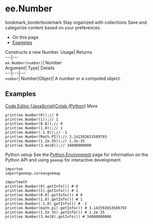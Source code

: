  
#  ee.Number 
bookmark_borderbookmark Stay organized with collections  Save and categorize content based on your preferences.
  * On this page
  * [Examples](https://developers.google.com/earth-engine/apidocs/ee-number#examples)


Constructs a new Number. 
Usage| Returns  
---|---  
`ee.Number(number)`| Number  
Argument| Type| Details  
---|---|---  
`number`| Number|Object| A number or a computed object.  
## Examples
[Code Editor (JavaScript)](https://developers.google.com/earth-engine/apidocs/ee-number#code-editor-javascript-sample)[Colab (Python)](https://developers.google.com/earth-engine/apidocs/ee-number#colab-python-sample) More
```
print(ee.Number(0));// 0
print(ee.Number(1));// 1
print(ee.Number(0.0));// 0
print(ee.Number(1.0));// 1
print(ee.Number(-1.0));// -1
print(ee.Number(Math.PI));// 3.141592653589793
print(ee.Number(1.2e-35));// 1.2e-35
print(ee.Number(3.4e10));// 34000000000
```
Python setup
See the [ Python Environment](https://developers.google.com/earth-engine/guides/python_install) page for information on the Python API and using `geemap` for interactive development.
```
importee
importgeemap.coreasgeemap
```
```
importmath
print(ee.Number(0).getInfo()) # 0
print(ee.Number(1).getInfo()) # 1
print(ee.Number(0.0).getInfo()) # 0
print(ee.Number(1.0).getInfo()) # 1
print(ee.Number(-1.0).getInfo()) # -1
print(ee.Number(math.pi).getInfo()) # 3.141592653589793
print(ee.Number(1.2e-35).getInfo()) # 1.2e-35
print(ee.Number(3.4e10).getInfo()) # 34000000000
```

